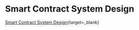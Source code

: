 # Smart Contract System Design

  [Smart Contract System Design](https://streamable.com/e4589b){target=_blank}